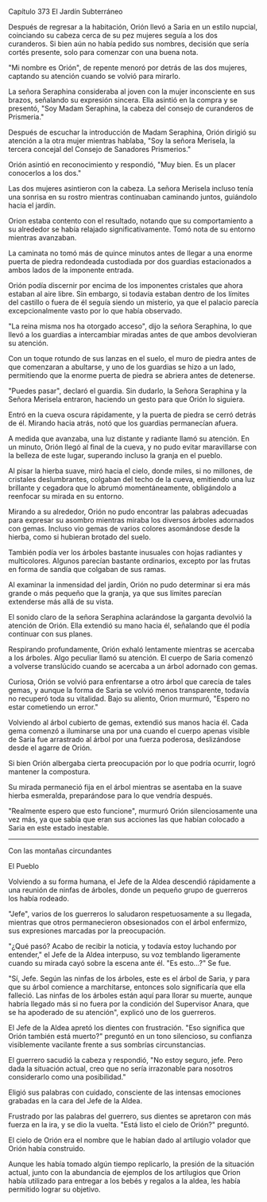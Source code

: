 
Capítulo 373 El Jardín Subterráneo

Después de regresar a la habitación, Orión llevó a Saria en un estilo nupcial, coinciando su cabeza cerca de su pez mujeres seguía a los dos curanderos. Si bien aún no había pedido sus nombres, decisión que sería cortés presente, solo para comenzar con una buena nota.

"Mi nombre es Orión", de repente menoró por detrás de las dos mujeres, captando su atención cuando se volvió para mirarlo.

La señora Seraphina consideraba al joven con la mujer inconsciente en sus brazos, señalando su expresión sincera. Ella asintió en la compra y se presentó, "Soy Madam Seraphina, la cabeza del consejo de curanderos de Prismeria."

Después de escuchar la introducción de Madam Seraphina, Orión dirigió su atención a la otra mujer mientras hablaba, "Soy la señora Merisela, la tercera concejal del Consejo de Sanadores Prismerios."

Orión asintió en reconocimiento y respondió, "Muy bien. Es un placer conocerlos a los dos."

Las dos mujeres asintieron con la cabeza. La señora Merisela incluso tenía una sonrisa en su rostro mientras continuaban caminando juntos, guiándolo hacia el jardín.

Orion estaba contento con el resultado, notando que su comportamiento a su alrededor se había relajado significativamente. Tomó nota de su entorno mientras avanzaban.

La caminata no tomó más de quince minutos antes de llegar a una enorme puerta de piedra redondeada custodiada por dos guardias estacionados a ambos lados de la imponente entrada.

Orión podía discernir por encima de los imponentes cristales que ahora estaban al aire libre. Sin embargo, si todavía estaban dentro de los límites del castillo o fuera de él seguía siendo un misterio, ya que el palacio parecía excepcionalmente vasto por lo que había observado.

"La reina misma nos ha otorgado acceso", dijo la señora Seraphina, lo que llevó a los guardias a intercambiar miradas antes de que ambos devolvieran su atención.

Con un toque rotundo de sus lanzas en el suelo, el muro de piedra antes de que comenzaran a abultarse, y uno de los guardias se hizo a un lado, permitiendo que la enorme puerta de piedra se abriera antes de detenerse.

"Puedes pasar", declaró el guardia. Sin dudarlo, la Señora Seraphina y la Señora Merisela entraron, haciendo un gesto para que Orión lo siguiera.

Entró en la cueva oscura rápidamente, y la puerta de piedra se cerró detrás de él. Mirando hacia atrás, notó que los guardias permanecían afuera.

A medida que avanzaba, una luz distante y radiante llamó su atención. En un minuto, Orión llegó al final de la cueva, y no pudo evitar maravillarse con la belleza de este lugar, superando incluso la granja en el pueblo.

Al pisar la hierba suave, miró hacia el cielo, donde miles, si no millones, de cristales deslumbrantes, colgaban del techo de la cueva, emitiendo una luz brillante y cegadora que lo abrumó momentáneamente, obligándolo a reenfocar su mirada en su entorno.

Mirando a su alrededor, Orión no pudo encontrar las palabras adecuadas para expresar su asombro mientras miraba los diversos árboles adornados con gemas. Incluso vio gemas de varios colores asomándose desde la hierba, como si hubieran brotado del suelo.

También podía ver los árboles bastante inusuales con hojas radiantes y multicolores. Algunos parecían bastante ordinarios, excepto por las frutas en forma de sandía que colgaban de sus ramas.

Al examinar la inmensidad del jardín, Orión no pudo determinar si era más grande o más pequeño que la granja, ya que sus límites parecían extenderse más allá de su vista.

El sonido claro de la señora Seraphina aclarándose la garganta devolvió la atención de Orión. Ella extendió su mano hacia él, señalando que él podía continuar con sus planes.

Respirando profundamente, Orión exhaló lentamente mientras se acercaba a los árboles. Algo peculiar llamó su atención. El cuerpo de Saria comenzó a volverse translúcido cuando se acercaba a un árbol adornado con gemas.

Curiosa, Orión se volvió para enfrentarse a otro árbol que carecía de tales gemas, y aunque la forma de Saria se volvió menos transparente, todavía no recuperó toda su vitalidad. Bajo su aliento, Orion murmuró, "Espero no estar cometiendo un error."

Volviendo al árbol cubierto de gemas, extendió sus manos hacia él. Cada gema comenzó a iluminarse una por una cuando el cuerpo apenas visible de Saria fue arrastrado al árbol por una fuerza poderosa, deslizándose desde el agarre de Orión.

Si bien Orión albergaba cierta preocupación por lo que podría ocurrir, logró mantener la compostura.

Su mirada permaneció fija en el árbol mientras se asentaba en la suave hierba esmeralda, preparándose para lo que vendría después.

"Realmente espero que esto funcione", murmuró Orión silenciosamente una vez más, ya que sabía que eran sus acciones las que habían colocado a Saria en este estado inestable.

---

Con las montañas circundantes

El Pueblo

Volviendo a su forma humana, el Jefe de la Aldea descendió rápidamente a una reunión de ninfas de árboles, donde un pequeño grupo de guerreros los había rodeado.

"Jefe", varios de los guerreros lo saludaron respetuosamente a su llegada, mientras que otros permanecieron obsesionados con el árbol enfermizo, sus expresiones marcadas por la preocupación.

"¿Qué pasó? Acabo de recibir la noticia, y todavía estoy luchando por entender," el Jefe de la Aldea interpuso, su voz temblando ligeramente cuando su mirada cayó sobre la escena ante él. "Es esto...?" Se fue.

"Sí, Jefe. Según las ninfas de los árboles, este es el árbol de Saria, y para que su árbol comience a marchitarse, entonces solo significaría que ella falleció. Las ninfas de los árboles están aquí para llorar su muerte, aunque habría llegado más si no fuera por la condición del Supervisor Anara, que se ha apoderado de su atención", explicó uno de los guerreros.

El Jefe de la Aldea apretó los dientes con frustración. "Eso significa que Orión también está muerto?" preguntó en un tono silencioso, su confianza visiblemente vacilante frente a sus sombrías circunstancias.

El guerrero sacudió la cabeza y respondió, "No estoy seguro, jefe. Pero dada la situación actual, creo que no sería irrazonable para nosotros considerarlo como una posibilidad."

Eligió sus palabras con cuidado, consciente de las intensas emociones grabadas en la cara del Jefe de la Aldea.

Frustrado por las palabras del guerrero, sus dientes se apretaron con más fuerza en la ira, y se dio la vuelta. "Está listo el cielo de Orión?" preguntó.

El cielo de Orión era el nombre que le habían dado al artilugio volador que Orión había construido.

Aunque les había tomado algún tiempo replicarlo, la presión de la situación actual, junto con la abundancia de ejemplos de los artilugios que Orion había utilizado para entregar a los bebés y regalos a la aldea, les había permitido lograr su objetivo.
